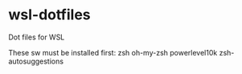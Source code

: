 # wsl-dotfiles
Dot files for WSL

These sw must be installed first:
zsh
oh-my-zsh
powerlevel10k
zsh-autosuggestions
